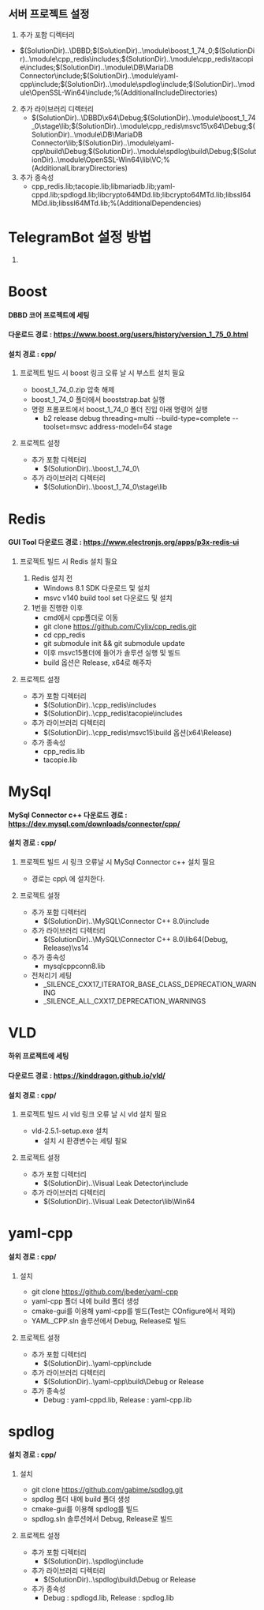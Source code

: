 ## 서버 프로젝트 설정
1. 추가 포함 디렉터리
  - $(SolutionDir)..\DBBD;$(SolutionDir)..\module\boost_1_74_0;$(SolutionDir)..\module\cpp_redis\includes;$(SolutionDir)..\module\cpp_redis\tacopie\includes;$(SolutionDir)..\module\DB\MariaDB Connector\include;$(SolutionDir)..\module\yaml-cpp\include;$(SolutionDir)..\module\spdlog\include;$(SolutionDir)..\module\OpenSSL-Win64\include;%(AdditionalIncludeDirectories)
2. 추가 라이브러리 디렉터리
   - $(SolutionDir)..\DBBD\x64\Debug;$(SolutionDir)..\module\boost_1_74_0\stage\lib;$(SolutionDir)..\module\cpp_redis\msvc15\x64\Debug;$(SolutionDir)..\module\DB\MariaDB Connector\lib;$(SolutionDir)..\module\yaml-cpp\build\Debug;$(SolutionDir)..\module\spdlog\build\Debug;$(SolutionDir)..\module\OpenSSL-Win64\lib\VC;%(AdditionalLibraryDirectories)
3. 추가 종속성
   - cpp_redis.lib;tacopie.lib;libmariadb.lib;yaml-cppd.lib;spdlogd.lib;libcrypto64MDd.lib;libcrypto64MTd.lib;libssl64MDd.lib;libssl64MTd.lib;%(AdditionalDependencies)

# TelegramBot 설정 방법
1. 

# Boost

#### DBBD 코어 프로젝트에 세팅

#### 다운로드 경로 : https://www.boost.org/users/history/version_1_75_0.html

#### 설치 경로 : cpp/

1. 프로젝트 빌드 시 boost 링크 오류 날 시 부스트 설치 필요

   - boost_1_74_0.zip 압축 해제
   - boost_1_74_0 폴더에서 booststrap.bat 실행
   - 명령 프롬포트에서 boost_1_74_0 폴더 진입 아래 명령어 실행
     - b2 release debug threading=multi --build-type=complete --toolset=msvc address-model=64 stage

2. 프로젝트 설정
   - 추가 포함 디렉터리
     - \$(SolutionDir)..\boost_1_74_0\
   - 추가 라이브러리 디렉터리
     - \$(SolutionDir)..\boost_1_74_0\stage\lib

# Redis

#### GUI Tool 다운로드 경로 : https://www.electronjs.org/apps/p3x-redis-ui

1. 프로젝트 빌드 시 Redis 설치 필요

   1. Redis 설치 전
      - Windows 8.1 SDK 다운로드 및 설치
      - msvc v140 build tool set 다운로드 및 설치
   2. 1번을 진행한 이후
      - cmd에서 cpp폴더로 이동
      - git clone https://github.com/Cylix/cpp_redis.git
      - cd cpp_redis
      - git submodule init && git submodule update
      - 이후 msvc15폴더에 들어가 솔루션 실행 및 빌드
      - build 옵션은 Release, x64로 해주자

2. 프로젝트 설정
   - 추가 포함 디렉터리
     - \$(SolutionDir)..\cpp_redis\includes
     - \$(SolutionDir)..\cpp_redis\tacopie\includes
   - 추가 라이브러리 디렉터리
     - \$(SolutionDir)..\cpp_redis\msvc15\build 옵션(x64\Release)
   - 추가 종속성
     - cpp_redis.lib
     - tacopie.lib

# MySql

#### MySql Connector c++ 다운로드 경로 : https://dev.mysql.com/downloads/connector/cpp/

#### 설치 경로 : cpp/

1. 프로젝트 빌드 시 링크 오류날 시 MySql Connector c++ 설치 필요

   - 경로는 cpp\ 에 설치한다.

2. 프로젝트 설정
   - 추가 포함 디렉터리
     - \$(SolutionDir)..\MySQL\Connector C++ 8.0\include
   - 추가 라이브러리 디렉터리
     - \$(SolutionDir)..\MySQL\Connector C++ 8.0\lib64(Debug, Release)\vs14
   - 추가 종속성
     - mysqlcppconn8.lib
   - 전처리기 세팅
     - \_SILENCE_CXX17_ITERATOR_BASE_CLASS_DEPRECATION_WARNING
     - \_SILENCE_ALL_CXX17_DEPRECATION_WARNINGS

# VLD

#### 하위 프로젝트에 세팅

#### 다운로드 경로 : https://kinddragon.github.io/vld/

#### 설치 경로 : cpp/

1. 프로젝트 빌드 시 vld 링크 오류 날 시 vld 설치 필요

   - vld-2.5.1-setup.exe 설치
     - 설치 시 환경변수는 세팅 필요

2. 프로젝트 설정
   - 추가 포함 디렉터리
     - \$(SolutionDir)..\Visual Leak Detector\include
   - 추가 라이브러리 디렉터리
     - \$(SolutionDir)..\Visual Leak Detector\lib\Win64

# yaml-cpp

#### 설치 경로 : cpp/
1. 설치
   - git clone https://github.com/jbeder/yaml-cpp
   - yaml-cpp 폴더 내에 build 폴더 생성
   - cmake-gui를 이용해 yaml-cpp를 빌드(Test는 COnfigure에서 제외)
   - YAML_CPP.sln 솔루션에서 Debug, Release로 빌드

2. 프로젝트 설정
   - 추가 포함 디렉터리
     - \$(SolutionDir)..\yaml-cpp\include
   - 추가 라이브러리 디렉터리
     - \$(SolutionDir)..\yaml-cpp\build\Debug or Release
   - 추가 종속성
     - Debug : yaml-cppd.lib, Release : yaml-cpp.lib


# spdlog

#### 설치 경로 : cpp/
1. 설치
   - git clone https://github.com/gabime/spdlog.git
   - spdlog 폴더 내에 build 폴더 생성
   - cmake-gui를 이용해 spdlog를 빌드
   - spdlog.sln 솔루션에서 Debug, Release로 빌드

2. 프로젝트 설정
   - 추가 포함 디렉터리
     - \$(SolutionDir)..\spdlog\include
   - 추가 라이브러리 디렉터리
     - \$(SolutionDir)..\spdlog\build\Debug or Release
   - 추가 종속성
     - Debug : spdlogd.lib, Release : spdlog.lib
